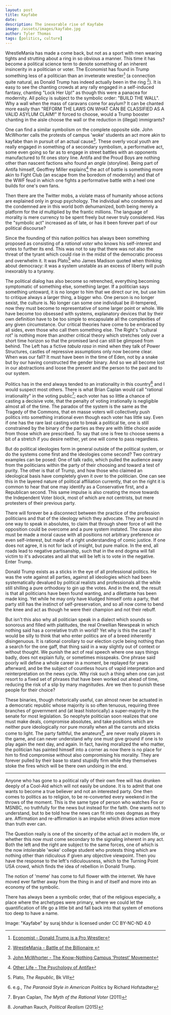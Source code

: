 ```yaml
---
layout: post
title: Kayfabe
date: 
description: The inexorable rise of Kayfabe
image: /assets/images/kayfabe.jpg
author: Tyler Thomas
tags: [politics, culture]
---
```


WrestleMania has made a come back, but not as a sport with men wearing tights
and strutting about a ring in so obvious a manner.  This time it has become a
political science term to denote something of an inherent insincerity in a
politician or voter.  The Economist has found in Trump something less of a
politician than an inveterate wrestler[^1] (a connection quite natural, as
Donald Trump has indeed actually been in the ring [^2]).  It is easy to see the
chanting crowds at any rally engaged in a self-induced fantasy, chanting "Lock
Her Up!" as though this were a panacea for modernity.  All policy is subject to
the symbolic order: "BUILD THE WALL".  Why a wall when the mass of caravans come
for asylum?  It can be chanted more easily than "REFORM THE LAWS ON WHAT CAN BE
CLASSIFIED AS A VALID ASYLUM CLAIM!"  If forced to choose, would a Trump booster
chanting in the aisle choose the wall or the reduction in (illegal) immigrants?

One can find a similar symbolism on the complete opposite side.  John McWhorter
calls the protests of campus 'woke' students an act more akin to kayfabe than in
pursuit of an actual cause[^7].  These overly vocal youth are really engaged in
something of a secondary symbolism, a performative act, some even going so far
as to engage in street battles with an opponents manufactured to fit ones story
line.  Antifa and the Proud Boys are nothing other than nascent factions who
found an *angle* (storyline).  Being part of Antifa himself, Geoffrey Miller
explains[^8] the act of battle is something more akin to Fight Club (an escape
from the boredom of modernity) and that of the WWF feud in which one fights a
performative battle with a heel one builds for one's own fans.

Then there are the Twitter mobs, a violate mass of humanity whose actions are
explained only in group psychology.  The individual who condemns and the
condemned are in this world both dehumanized, both being merely a platform for
the *id* multiplied by the frantic millions.  The language of morality is mere
currency to be spent freely but never truly considered.  Has the "symbolic act"
increased as of late, or has it been forever part of our political discourse?

Since the founding of this nation politics has always been something proposed as
consisting of a *rational voter* who knows his self-interest and votes to
further its end.  This was not to say that there was not also the threat of the
tyrant which could rise in the midst of the democratic process and overwhelm it.
It was Plato[^3] who James Madison quoted when thinking about democracy: it was
a system unstable as an excess of liberty will
push inexorably to a tyranny.  

The political dialog has also become so retrenched, everything becoming
symptomatic of something else, something larger.  If a politician says something
untoward, it is no longer to him that we direct our ire, but use him to critique
always a larger thing, a bigger who.  One person is no longer sexist, the
culture is.  No longer can some one individual be ill-tempered, now they must
become to representative of some larger point or whole.  We have become too
obsessed with systems, explanatory devices that by their own definition have to
be too simple to encapsulate all the complexities of any given circumstance.
Our critical theories have come to be embraced by all sides, even those who call
them something else.  The Right's "cultural rot" is nothing more than another
critical theory which stretches only over a short time horizon so that the
promised land can still be glimpsed from behind.  The Left has a fictive *tabula
rasa* in mind when they talk of Power Structures, castles of repressive
assumptions only now become clear.  When was our fall?  It must have been in the
time of Eden, not by a snake but by our having constructed the gender binary.
And so we all become lost in our abstractions and loose the present and the
person to the past and to our system.

Politics has in the end always tended to an irrationality in this country[^4]
and I would suspect most others.  There is what Brian Caplan would call
"rational irrationality" in the voting public[^5]; each voter has so little a
chance of casting a decisive vote, that the penalty of voting irrationally is
negligible almost all of the time.  The paradox of the system is the same as the
Tragedy of the Commons, that en masse voters will collectively push politics
into something irrational even though each voter has little say.  Even if one
has the rare last casting vote to break a political tie, one is still
constrained by the binary of the parties as they are with little choice aside
from those which are prescribed.  To say that one is free to choose seems a bit
of a stretch if you desire neither, yet one will come to pass regardless.

But do political ideologies form in general outside of the political system, or
do the systems come first and the ideologies come second?  Two contrary examples
can be posed: One of talk radio, which pulled the audience away from the
politicians within the party of their choosing and toward a test of purity.  The
other is that of Trump, and how those who claimed an ideological basis have
completely given it over to the politician.  One can see this in the layered
nature of political affiliation currently, that on the right it is common to
hear that one may identify as a Conservative first, and a Republican second.
This same impulse is also creating the move towards the Independent Voter block,
most of which are not centrists, but mere protesters of their previous party.

There will forever be a disconnect between the practice of the profession
politicians and that of the ideology which they advocate.  They are bound in one
way to speak in absolutes, to claim that through sheer force of will the
opposition could be overcome and a pure system instated.  The cause also must be
made a moral cause with all positions not arbitrary preference or even
self-interest, but made of a right understanding of comic justice.  If one does
not agree, it is not for lack of insight, but pure malice.  In the end, all
roads lead to negative partisanship, such that in the end dogma will fall victim
to it's advocates and all that will be left is to vote in the negative. Enter
Trump.

Donald Trump exists as a sticks in the eye of all professional politics.  He was
the vote against all parties, against all ideologies which had been
systematically devalued by political realists and professionals all the while
still shilling a pure orthodoxy to gin up the votes.  And in the end, the result
is that all politicians have been found wanting, and a dilettante has been made
king.  Yet while he may only have kludged himself onto a party, that party still
has the instinct of self-preservation, and so all now come to bend the knee and
act as though he were their champion and not their rebuff.

  But isn't this also why all politician
speak in a dialect which sounds so sonorous and filled with platitudes, the real
Orwellian Newspeak in which nothing said has a correlative truth in world?  Yet
why is this the case?  It would be silly to think that who enter politics are of
a breed inherently disingenuous.  It is rational corollary to our election cycle
being nothing than a search for the one gaff, that thing said in a way slightly
out of context or without thought.  We punish the act of real speech where
one says things badly, does not explain fully, or sometimes misspeaks.  One
phrase said poorly will define a whole career in a moment, be replayed for years
afterward, and be the subject of countless hours of vapid interpretation and
reinterpretation on the news cycle.  Why risk such a thing when one can just
resort to a fixed set of phrases that have been worked out ahead of time,
reducing the risk of a slip by many magnitudes.  Are we then to punish these
people for their choice?

These binaries, though rhetorically useful, can almost never be actuated in a
democratic republic whose majority is so often tenuous, requiring three branches
of government and (at least historically) a super-majority in the senate for
most legislation.  So neophyte politician soon realizes that one must make
deals, compromise absolutes, and take positions which are neither pure
ideologically nor pure morally when all the carrots and sticks come
to light.  The party faithful, the amateurs[^6], are never really players in the
game, and can never understand why one must give ground if one is to play again
the next day, and again.  In fact, having moralized the who matter, the
politician has painted himself into a corner as now there is no place for him to
find compromise without also compromising his morality.  They are forever pulled
by their base to stand stupidly firm while they themselves stoke the fires which
will be there own undoing in the end. 

--------------

Anyone who has gone to a political rally of their own free will has drunken
deeply of a Cool-Aid which will not easily be undone.  It is to admit that one
wants to become a true believer and not an interested party.  One then comes to
politics as to religion, to be re-converted every weekend in the throws of the
moment.  This is the same type of person who watches Fox or MSNBC, no
truthfully for the news but instead for the faith.  One wants not to understand,
but to be told how the news can fit into ones dogmas as they are.  Affirmation
and re-affirmation is an impulse which drives action more than truth ever can. 



The Question really is one of the sincerity of the actual act in modern life, or
whether this now must come secondary to the signaling inherent in any act.  Both
the left and the right are subject to the same forces, one of which is the now
intolerable 'woke' college student who protests thing which are nothing other
than ridiculous if given any objective viewpoint.  Then you have the response to
the left's ridiculousness, which to the Turning Point USA crowd, which finds the
idea of rebellion in Donald Trump.

The notion of 'meme' has come to full flower with the internet.  We have moved
ever farther away from the thing in and of itself and more into an economy of
the symbolic. 

There has always been a symbolic order, that of the religious especially, a
place where the archetypes were primary, where we could let the quantification
of life go a little bit and fall back into that system of emotions too deep to
have a name. 


Image: "Kayfabe" by suraj bhdur is licensed under CC BY-NC-ND 4.0 

[^1]: [Economist - Donald Trump is a Pro Wrestler](https://www.economist.com/united-states/2019/04/13/donald-trump-is-a-pro-wrestler-masquerading-as-commander-in-chief)

[^2]: [WrestleMania - Battle of the Billionaire ](https://www.youtube.com/watch?v=5NsrwH9I9vE)

[^3]: Plato, *The Republic*, Bk VIII

[^4]: e.g., *The Paranoid Style in American Politics* by Richard Hofstadter

[^5]: Bryan Caplan, *The Myth of the Rational Voter* (2011)

[^6]: Jonathan Rauch, *Political Realism* (2015)

[^7]: [John McWhorter - The Know-Nothing Campus
'Protest' Movement](https://www.thedailybeast.com/the-know-nothing-campus-protest-movement)

[^8]: [Other Life - The Psychology of Antifa](https://jmrphy.libsyn.com/the-psychology-of-antifa-with-geoffrey-miller)
